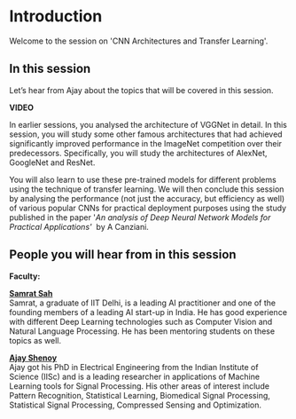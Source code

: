 # Introduction

Welcome to the session on 'CNN Architectures and Transfer Learning'. 

## In this session

Let’s hear from Ajay about the topics that will be covered in this session.

**VIDEO**

In earlier sessions, you analysed the architecture of VGGNet in detail. In this session, you will study some other famous architectures that had achieved significantly improved performance in the ImageNet competition over their predecessors. Specifically, you will study the architectures of AlexNet, GoogleNet and ResNet. 

You will also learn to use these pre-trained models for different problems using the technique of transfer learning. We will then conclude this session by analysing the performance (not just the accuracy, but efficiency as well) of various popular CNNs for practical deployment purposes using the study published in the paper '_An analysis of Deep Neural Network Models for Practical Applications'_  by A Canziani.  

## People you will hear from in this session

**Faculty:**

**[Samrat Sah](https://in.linkedin.com/in/samrat-sah-7abb0525)**  
Samrat, a graduate of IIT Delhi, is a leading AI practitioner and one of the founding members of a leading AI start-up in India. He has good experience with different Deep Learning technologies such as Computer Vision and Natural Language Processing. He has been mentoring students on these topics as well.

**[Ajay Shenoy](https://in.linkedin.com/in/bastyajayshenoy)**  
Ajay got his PhD in Electrical Engineering from the Indian Institute of Science (IISc) and is a leading researcher in applications of Machine Learning tools for Signal Processing. His other areas of interest include Pattern Recognition, Statistical Learning, Biomedical Signal Processing, Statistical Signal Processing, Compressed Sensing and Optimization.
